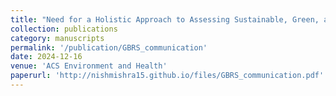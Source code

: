 ```yaml
---
title: "Need for a Holistic Approach to Assessing Sustainable, Green, and Healthy Buildings"
collection: publications
category: manuscripts
permalink: '/publication/GBRS_communication'
date: 2024-12-16
venue: 'ACS Environment and Health'
paperurl: 'http://nishmishra15.github.io/files/GBRS_communication.pdf'
---
```

